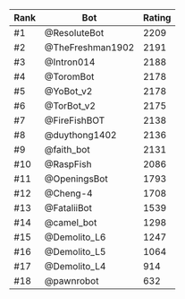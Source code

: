 Rank|Bot|Rating
---|---|---
#1|@ResoluteBot|2209
#2|@TheFreshman1902|2191
#3|@Intron014|2188
#4|@ToromBot|2178
#5|@YoBot_v2|2178
#6|@TorBot_v2|2175
#7|@FireFishBOT|2138
#8|@duythong1402|2136
#9|@faith_bot|2131
#10|@RaspFish|2086
#11|@OpeningsBot|1793
#12|@Cheng-4|1708
#13|@FataliiBot|1539
#14|@camel_bot|1298
#15|@Demolito_L6|1247
#16|@Demolito_L5|1064
#17|@Demolito_L4|914
#18|@pawnrobot|632
